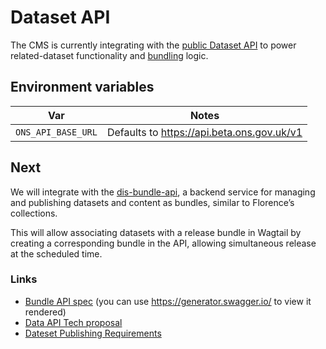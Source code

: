 # Dataset API

The CMS is currently integrating with the [public Dataset API](https://developer.ons.gov.uk/dataset/) to power related-dataset functionality and [bundling](../custom-features/bundles.md)
logic.

## Environment variables

| Var                | Notes                                      |
| ------------------ | ------------------------------------------ |
| `ONS_API_BASE_URL` | Defaults to https://api.beta.ons.gov.uk/v1 |

## Next

We will integrate with the [dis-bundle-api](https://github.com/ONSdigital/dis-bundle-api/), a backend service for
managing and publishing datasets and content as bundles, similar to Florence’s collections.

This will allow associating datasets with a release bundle in Wagtail by creating a corresponding bundle in the API, allowing
simultaneous release at the scheduled time.

### Links

- [Bundle API spec](https://github.com/ONSdigital/dis-bundle-api/blob/develop/swagger.yaml) (you can use https://generator.swagger.io/ to view it rendered)
- [Data API Tech proposal](https://confluence.ons.gov.uk/display/DIS/Bundles+%28Data+API%29+-+Technical+Executive+Proposal)
- [Dateset Publishing Requirements](https://confluence.ons.gov.uk/pages/viewpage.action?spaceKey=NWP&title=Dataset+Publishing+Requirements)
